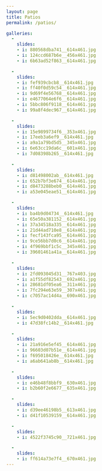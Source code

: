 ```yaml
---
layout: page
title: Patios
permalink: /patios/

galleries:
  -
    slides:
    - i: 880568dba741__614x461.jpg
    - i: 124ccd687b6e__456x461.jpg
    - i: 6b63ad52f863__614x461.jpg

  -
    slides:
    - i: fef939cbcb8__614x461.jpg
    - i: ff40f0d59c54__614x461.jpg
    - i: 9d69f4e56768__614x461.jpg
    - i: e4677064e6f6__614x461.jpg
    - i: 5bbc806f9118__614x461.jpg
    - i: 99a8f4dec967__614x461.jpg

  -
    slides:
    - i: 15e9899734f6__353x461.jpg
    - i: 17eeb3a6ef9__614x461.jpg
    - i: a9a1a79bd5d5__345x461.jpg
    - i: 6e63cc19da6c__601x461.jpg
    - i: 7d08398b265__614x461.jpg

  -
    slides:
    - i: d81498002ab__614x461.jpg
    - i: 652b7bf3e674__614x461.jpg
    - i: d8473288beb0__614x461.jpg
    - i: a53e045eae51__614x461.jpg

  -
    slides:
    - i: ba4b9d04734__614x461.jpg
    - i: 65e50a381152__614x461.jpg
    - i: 37a34518a335__614x461.jpg
    - i: 21d44ad710e8__614x461.jpg
    - i: fecf143fca95__614x461.jpg
    - i: 9ce56bb7d0c6__614x461.jpg
    - i: 4f969bbf1c5c__345x461.jpg
    - i: 39601461a41a__614x461.jpg

  -
    slides:
    - i: 2fd093045d31__767x403.jpg
    - i: a1f55df82543__692x461.jpg
    - i: 28681df05ea6__311x461.jpg
    - i: 7fc294e63e59__307x461.jpg
    - i: c7057ac14d4a__690x461.jpg

  -
    slides:
    - i: 5ec9d0402dda__614x461.jpg
    - i: 47d38fc14b2__614x461.jpg

  -
    slides:
    - i: 21a916e5ef45__614x461.jpg
    - i: 96603d07b51e__614x461.jpg
    - i: f695018426e__614x461.jpg
    - i: a6ab641ab8b__614x461.jpg

  -
    slides:
    - i: e46b48f8bbf9__630x461.jpg
    - i: b2b60f2e6677__635x461.jpg

  -
    slides:
    - i: d39ee46198b5__613x461.jpg
    - i: d41f10539159__614x461.jpg

  -
    slides:
    - i: 4522f3745c90__721x461.jpg

  -
    slides:
    - i: ff614a73e7f4__670x461.jpg
---
```

